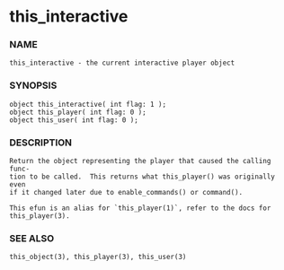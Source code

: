 # this_interactive

### NAME

    this_interactive - the current interactive player object

### SYNOPSIS

    object this_interactive( int flag: 1 );
    object this_player( int flag: 0 );
    object this_user( int flag: 0 );

### DESCRIPTION

    Return the object representing the player that caused the calling func‐
    tion to be called.  This returns what this_player() was originally even
    if it changed later due to enable_commands() or command().

    This efun is an alias for `this_player(1)`, refer to the docs for
    this_player(3).

### SEE ALSO

    this_object(3), this_player(3), this_user(3)
